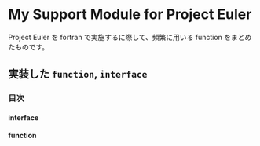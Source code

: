 # My Support Module for Project Euler #

Project Euler を fortran で実施するに際して、頻繁に用いる function をまとめたものです。

## 実装した `function`, `interface` ##

### 目次 ###

#### interface ####

#### function ####
